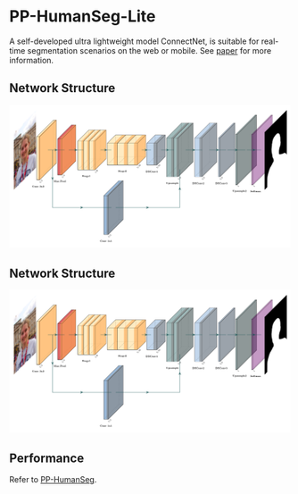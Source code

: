 # PP-HumanSeg-Lite

A self-developed ultra lightweight model ConnectNet, is suitable for real-time segmentation scenarios on the web or mobile. See [paper](https://arxiv.org/abs/2112.07146) for more information.

## Network Structure
![](pphumanseg_lite.png)

## Network Structure
![](pphumanseg_lite.png)

## Performance
Refer to [PP-HumanSeg](../../contrib/PP-HumanSeg).
